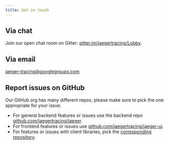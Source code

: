 ```yaml
---
title: Get in touch
---
```


## Via chat

Join our open chat room on Gitter: [gitter.im/jaegertracing/Lobby](https://gitter.im/jaegertracing/Lobby).

## Via email

[jaeger-tracing@googlegroups.com](https://groups.google.com/forum/#!forum/jaeger-tracing)

## Report issues on GitHub

Our GitHub org has many different repos, please make sure to pick the one appropriate for your issue.

* For general backend features or issues use the backend repo [github.com/jaegertracing/jaeger](https://github.com/jaegertracing/jaeger).
* For frontend features or issues use [github.com/jaegertracing/jaeger-ui](https://github.com/jaegertracing/jaeger-ui).
* For features or issues with client libraries, pick the [corresponding repository](/docs/client-libraries/#supported-libraries).
